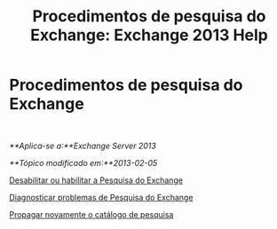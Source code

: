 ﻿---
title: 'Procedimentos de pesquisa do Exchange: Exchange 2013 Help'
TOCTitle: Procedimentos de pesquisa do Exchange
ms:assetid: 5b5ff467-d1f9-4ad1-9778-8ad4e0545040
ms:mtpsurl: https://technet.microsoft.com/pt-br/library/Aa998289(v=EXCHG.150)
ms:contentKeyID: 52058818
ms.date: 05/22/2018
mtps_version: v=EXCHG.150
ms.translationtype: MT
---

# Procedimentos de pesquisa do Exchange

 

_**Aplica-se a:**Exchange Server 2013_

_**Tópico modificado em:**2013-02-05_

[Desabilitar ou habilitar a Pesquisa do Exchange](disable-or-enable-exchange-search-exchange-2013-help.md)

[Diagnosticar problemas de Pesquisa do Exchange](diagnose-exchange-search-issues-exchange-2013-help.md)

[Propagar novamente o catálogo de pesquisa](reseed-the-search-catalog-exchange-2013-help.md)

